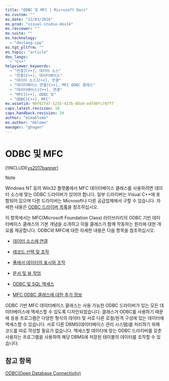 ```yaml
---
title: "ODBC 및 MFC | Microsoft Docs"
ms.custom: ""
ms.date: "12/03/2016"
ms.prod: "visual-studio-dev14"
ms.reviewer: ""
ms.suite: ""
ms.technology: 
  - "devlang-cpp"
ms.tgt_pltfrm: ""
ms.topic: "article"
dev_langs: 
  - "C++"
helpviewer_keywords: 
  - "연결[C++], 데이터 소스"
  - "연결[C++], 데이터베이스"
  - "데이터 소스[C++], 연결"
  - "데이터베이스 연결[C++], MFC ODBC 클래스"
  - "데이터베이스[C++], 연결"
  - "MFC[C++], ODBC 및"
  - "ODBC[C++], MFC"
ms.assetid: 98f02fd7-1235-437b-89a9-edfd0fc797f7
caps.latest.revision: 10
caps.handback.revision: 10
author: "mikeblome"
ms.author: "mblome"
manager: "ghogen"
---
```

# ODBC 및 MFC
[!INCLUDE[vs2017banner](../../assembler/inline/includes/vs2017banner.md)]

> [!NOTE]
>  Windows NT 등의 Win32 플랫폼에서 MFC 데이터베이스 클래스를 사용하려면 데이터 소스에 맞는 ODBC 드라이버가 있어야 합니다.  일부 드라이버는 Visual C\+\+에 포함되어 있으며 다른 드라이버는 Microsoft나 다른 공급업체에서 구할 수 있습니다.  자세한 내용은 [ODBC 드라이버 목록](../../data/odbc/odbc-driver-list.md)을 참조하십시오.  
  
 이 항목에서는 MFC\(Microsoft Foundation Class\) 라이브러리의 ODBC 기반 데이터베이스 클래스의 기본 개념을 소개하고 이들 클래스가 함께 작동하는 원리에 대한 개요를 제공합니다.  ODBC와 MFC에 대한 자세한 내용은 다음 항목을 참조하십시오.  
  
-   [데이터 소스에 연결](../../data/odbc/connecting-to-a-data-source.md)  
  
-   [레코드 선택 및 조작](../../data/odbc/selecting-and-manipulating-records.md)  
  
-   [폼에서 데이터의 표시와 조작](../../data/odbc/displaying-and-manipulating-data-in-a-form.md)  
  
-   [문서 및 뷰 작업](../../data/odbc/working-with-documents-and-views.md)  
  
-   [ODBC 및 SQL 액세스](../../data/odbc/access-to-odbc-and-sql.md)  
  
-   [MFC ODBC 클래스에 대한 추가 정보](../../data/odbc/further-reading-about-the-mfc-odbc-classes.md)  
  
 ODBC 기반 MFC 데이터베이스 클래스는 사용 가능한 ODBC 드라이버가 있는 모든 데이터베이스에 액세스할 수 있도록 디자인되었습니다.  클래스가 ODBC를 사용하기 때문에 응용 프로그램은 다양한 형식의 데이터 및 서로 다른 로컬\/원격 구성에 있는 데이터에 액세스할 수 있습니다.  서로 다른 DBMS\(데이터베이스 관리 시스템\)를 처리하기 위해 코드를 따로 작성할 필요가 없습니다.  액세스할 데이터에 맞는 ODBC 드라이버를 갖춘 사용자는 프로그램을 사용하여 해당 DBMS에 저장된 테이블의 데이터를 조작할 수 있습니다.  
  
## 참고 항목  
 [ODBC\(Open Database Connectivity\)](../../data/odbc/open-database-connectivity-odbc.md)
